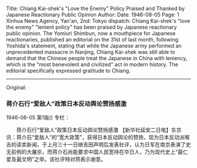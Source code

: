 Title: Chiang Kai-shek's "Love the Enemy" Policy Praised and Thanked by Japanese Reactionary Public Opinion
Author:
Date: 1946-08-05
Page: 1
Xinhua News Agency, Yan'an, 2nd: Tokyo dispatch: Chiang Kai-shek's "love the enemy" "lenient policy" has been praised by Japanese reactionary public opinion. The Yomiuri Shimbun, now a mouthpiece for Japanese reactionaries, published an editorial on the 31st of last month, following Yoshida's statement, stating that while the Japanese army performed an unprecedented massacre in Nanjing, Chiang Kai-shek was still able to demand that the Chinese people treat the Japanese in China with leniency, which is the "most benevolent and civilized" act in modern history. The editorial specifically expressed gratitude to Chiang.



<hr /> 

Original: 


### 蒋介石行“爱敌人”政策日本反动舆论赞扬感激

1946-08-05
第1版()
专栏：

　　蒋介石行“爱敌人”政策日本反动舆论赞扬感激
    【新华社延安二日电】东京讯：蒋介石“爱敌人”的“宽大政策”，获得日本反动舆论的赞扬，现为日本反动派喉舌的读卖新闻，于上月三十一日继吉田声明后发表社评，认为日军在南京表演了史无前例的大屠杀，而蒋介石尚能要求中国人民宽待在华日人，乃为现代史上“最仁爱及最文明”之举。该社评特对蒋表示谢意。
